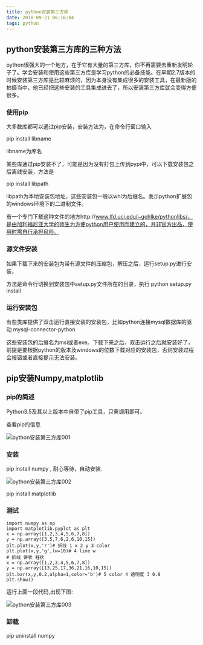 ```yaml
---
title: python安装第三方库
date: 2018-09-21 06:16:04
tags: python
---
```

## python安装第三方库的三种方法

python很强大的一个地方，在于它有大量的第三方库，你不再需要去重新发明轮子了。学会安装和使用这些第三方库是学习python的必备技能。在早期2.7版本的时候安装第三方库是比较麻烦的，因为本身没有集成很多的安装工具，在最新版的拍摄当中，他已经把这些安装的工具集成进去了，所以安装第三方库就会变得方便很多。
<!-- more -->
### 使用pip
大多数库都可以通过pip安装，安装方法为，在命令行窗口输入

pip install libname

libname为库名

某些库通过pip安装不了，可能是因为没有打包上传到pypi中，可以下载安装包之后离线安装，方法是

pip install libpath

libpath为本地安装包地址，这些安装包一般以whl为后缀名。表示python扩展包的windows环境下的二进制文件。

有一个专门下载这种文件的地方http://www.lfd.uci.edu/~gohlke/pythonlibs/，是由加利福尼亚大学的师生为方便python用户使用而建立的，并非官方出品，使用时需自行承担风险。

### 源文件安装
如果下载下来的安装包为带有源文件的压缩包，解压之后，运行setup.py进行安装，

方法是命令行切换到安装包中setup.py文件所在的目录，执行 python setup.py install

### 运行安装包
有些类库提供了双击运行直接安装的安装包，比如python连接mysql数据库的驱动 mysql-connector-python

这些安装包的后缀名为msi或者exe。下载下来之后，双击运行之后就安装好了，前提是要根据python的版本及windows的位数下载对应的安装包，否则安装过程会报错或者直接提示无法安装。

## pip安装Numpy,matplotlib
### pip的简述
Python3.5及其以上版本中自带了pip工具，只需调用即可。

查看pip的信息

![python安装第三方库001](/assets/images/python/python安装第三方库001.png)

### 安装

pip install numpy , 耐心等待，自动安装.

![python安装第三方库002](/assets/images/python/python安装第三方库002.png)

pip install matplotlib

### 测试
```
import numpy as np
import matplotlib.pyplot as plt
x = np.array([1,2,3,4,5,6,7,8])
y = np.array([3,5,7,6,2,6,10,15])
plt.plot(x,y,'r')# 折线 1 x 2 y 3 color
plt.plot(x,y,'g',lw=10)# 4 line w
# 折线 饼状 柱状
x = np.array([1,2,3,4,5,6,7,8])
y = np.array([13,25,17,36,21,16,10,15])
plt.bar(x,y,0.2,alpha=1,color='b')# 5 color 4 透明度 3 0.9
plt.show()
```

运行上面一段代码,出现下图:

![python安装第三方库003](/assets/images/python/python安装第三方库003.png)

### 卸载
pip uninstall numpy
